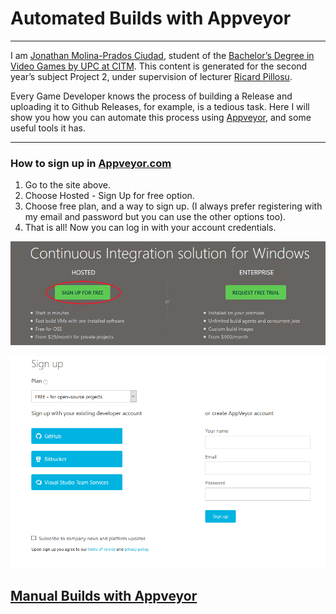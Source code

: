 # Automated Builds with Appveyor
---
I am [Jonathan Molina-Prados Ciudad](https://es.linkedin.com/in/jonathan-molina-prados-ciudad-366054129), student of the [Bachelor’s Degree in Video Games by UPC at CITM](https://www.citm.upc.edu/ing/estudis/graus-videojocs).
This content is generated for the second year’s subject Project 2, under supervision of lecturer
[Ricard Pillosu](https://es.linkedin.com/in/ricardpillosu).

Every Game Developer knows the process of building a Release and uploading it to Github Releases, for example, is a tedious task.
Here I will show you how you can automate this process using [Appveyor](https://www.appveyor.com/), and some useful tools it has.

---
### How to sign up in [Appveyor.com](https://www.appveyor.com/)

1. Go to the site above.
2. Choose Hosted - Sign Up for free option.
3. Choose free plan, and a way to sign up. (I always prefer registering with my email and password but you can use the other options too).
4. That is all! Now you can log in with your account credentials.

![Sign Up](https://github.com/Jony635/Automated-Builds-with-Appveyor/blob/master/docs/images/Sign%20up.png?raw=true)

![Email + Password](https://github.com/Jony635/Automated-Builds-with-Appveyor/blob/master/docs/images/email+password.png?raw=true)

## [Manual Builds with Appveyor](https://jony635.github.io/Automated-Builds-with-Appveyor/manual_builds)


